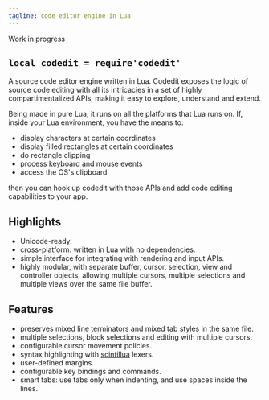 ```yaml
---
tagline: code editor engine in Lua
---
```


<warn>Work in progress</warn>

## `local codedit = require'codedit'`

A source code editor engine written in Lua.
Codedit exposes the logic of source code editing with all its intricacies
in a set of highly compartimentalized APIs, making it easy to explore,
understand and extend.

Being made in pure Lua, it runs on all the platforms that Lua runs on.
If, inside your Lua environment, you have the means to:

  * display characters at certain coordinates
  * display filled rectangles at certain coordinates
  * do rectangle clipping
  * process keyboard and mouse events
  * access the OS's clipboard

then you can hook up codedit with those APIs and add code editing
capabilities to your app.

## Highlights

  * Unicode-ready.
  * cross-platform: written in Lua with no dependencies.
  * simple interface for integrating with rendering and input APIs.
  * highly modular, with separate buffer, cursor, selection, view and
  controller objects, allowing multiple cursors, multiple selections
  and multiple views over the same file buffer.

## Features

  * preserves mixed line terminators and mixed tab styles in the same file.
  * multiple selections, block selections and editing with multiple cursors.
  * configurable cursor movement policies.
  * syntax highlighting with [scintillua](http://foicica.com/scintillua/) lexers.
  * user-defined margins.
  * configurable key bindings and commands.
  * smart tabs: use tabs only when indenting, and use spaces inside the lines.
